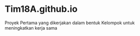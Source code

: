 # Tim18A.github.io
Proyek Pertama yang dikerjakan dalam bentuk Kelompok untuk meningkatkan kerja sama
